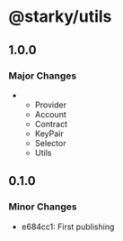 # @starky/utils

## 1.0.0

### Major Changes

- - Provider
  - Account
  - Contract
  - KeyPair
  - Selector
  - Utils

## 0.1.0

### Minor Changes

- e684cc1: First publishing
